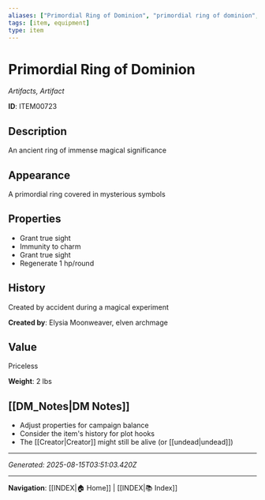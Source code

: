 ```yaml
---
aliases: ["Primordial Ring of Dominion", "primordial ring of dominion", "Dominion of Ring Primordial"]
tags: [item, equipment]
type: item
---
```


# Primordial Ring of Dominion

*Artifacts, Artifact*

**ID**: ITEM00723

## Description
An ancient ring of immense magical significance

## Appearance
A primordial ring covered in mysterious symbols

## Properties
- Grant true sight
- Immunity to charm
- Grant true sight
- Regenerate 1 hp/round

## History
Created by accident during a magical experiment

**Created by**: Elysia Moonweaver, elven archmage

## Value
Priceless

**Weight**: 2 lbs

## [[DM_Notes|DM Notes]]
- Adjust properties for campaign balance
- Consider the item's history for plot hooks
- The [[Creator|Creator]] might still be alive (or [[undead|undead]])

---
*Generated: 2025-08-15T03:51:03.420Z*

---
**Navigation**: [[INDEX|🏠 Home]] | [[INDEX|📚 Index]]
